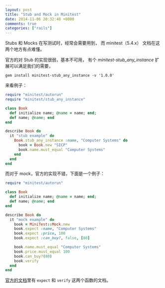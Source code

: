 ```yaml
---
layout: post
title: "Stub and Mock in Minitest"
date: 2014-11-06 20:32:48 +0800
comments: true
categories: ["rails"]
---
```


Stubs 和 Mocks 在写测试时，经常会需要用到，
而 minitest（5.4.x） 文档在这两个地方有点难懂。

官方的对 Stub 的实现很弱，基本不可用，
有个 *minitest-stub_any_instance* 扩展可以满足我们的需要，

```
gem install minitest-stub_any_instance -v '1.0.0'
```

来看例子：

```ruby
require "minitest/autorun"
require "minitest/stub_any_instance"

class Book
  def initialize name; @name = name; end;
  def name; @name; end
end

describe Book do
  it "stub example" do
    Book.stub_any_instance :name, "Computer Systems" do
      book = Book.new "SICP"
      book.name.must_equal "Computer Systems"
    end
  end
end
```

而对于 mock，官方的实现不错，下面是一个例子：

```ruby
require "minitest/autorun"

class Book
  def initialize name; @name = name; end;
  def name; @name; end
end

describe Book do
  it "mock example" do
    book = MiniTest::Mock.new
    book.expect :name, "Computer Systems"
    book.expect :price, 100
    book.expect :can_buy?, false, [80]

    book.name.must_equal "Computer Systems"
    book.price.must_equal 100
    book.can_buy?(80)
    book.verify
  end
end
```

[官方的文档](http://docs.seattlerb.org/minitest/Minitest/Mock.html#method-i-expect)里有 `expect` 和 `verify` 这两个函数的文档。
